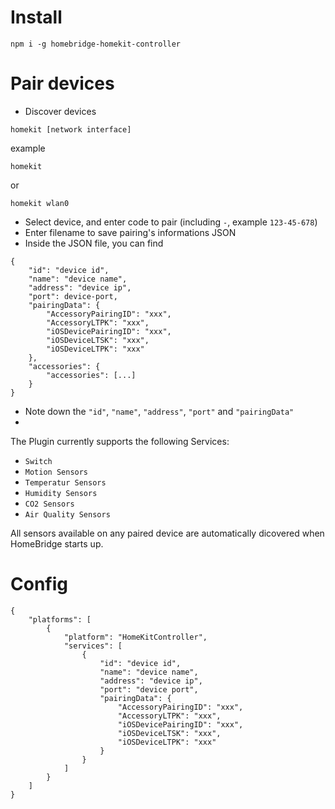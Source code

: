 Install
===
```
npm i -g homebridge-homekit-controller

```

Pair devices
===
- Discover devices 
```
homekit [network interface]
```

example

```
homekit
```

or

```
homekit wlan0
```

- Select device, and enter code to pair (including `-`, example `123-45-678`)
- Enter filename to save pairing's informations JSON
- Inside the JSON file, you can find

```
{
    "id": "device id",
    "name": "device name",
    "address": "device ip",
    "port": device-port,
    "pairingData": {
        "AccessoryPairingID": "xxx",
        "AccessoryLTPK": "xxx",
        "iOSDevicePairingID": "xxx",
        "iOSDeviceLTSK": "xxx",
        "iOSDeviceLTPK": "xxx"
    },
    "accessories": {
        "accessories": [...]
    }
}
```
- Note down the `"id"`, `"name"`, `"address"`, `"port"` and `"pairingData"`
- 
The Plugin currently supports the following Services:
 - `Switch`
 - `Motion Sensors`
 - `Temperatur Sensors`
 - `Humidity Sensors`
 - `CO2 Sensors`
 - `Air Quality Sensors`

All sensors available on any paired device are automatically dicovered when HomeBridge starts up.

Config
===
```
{
    "platforms": [
        {
            "platform": "HomeKitController",            
            "services": [
                {
                    "id": "device id",
                    "name": "device name",
                    "address": "device ip",
                    "port": "device port",
                    "pairingData": {
                        "AccessoryPairingID": "xxx",
                        "AccessoryLTPK": "xxx",
                        "iOSDevicePairingID": "xxx",
                        "iOSDeviceLTSK": "xxx",
                        "iOSDeviceLTPK": "xxx"
                    }
                }
            ]
        }    
    ]
}
```

